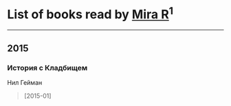 # List of books read by [Mira R](https://plus.google.com/103293621948650602575)<sup>1</sup>
---

## 2015

### История с Кладбищем
Нил Гейман
> [2015-01] 



